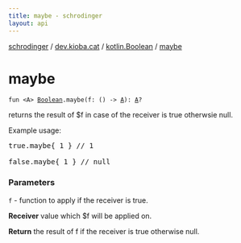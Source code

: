 ```yaml
---
title: maybe - schrodinger
layout: api
---
```


<div class='api-docs-breadcrumbs'><a href="../../index.html">schrodinger</a> / <a href="../index.html">dev.kioba.cat</a> / <a href="index.html">kotlin.Boolean</a> / <a href="./maybe.html">maybe</a></div>

# maybe

<div class="signature"><code><span class="keyword">fun </span><span class="symbol">&lt;</span><span class="identifier">A</span><span class="symbol">&gt;</span> <a href="https://kotlinlang.org/api/latest/jvm/stdlib/kotlin/-boolean/index.html"><span class="identifier">Boolean</span></a><span class="symbol">.</span><span class="identifier">maybe</span><span class="symbol">(</span><span class="parameterName" id="dev.kioba.cat$maybe(kotlin.Boolean, kotlin.Function0((dev.kioba.cat.maybe.A)))/f">f</span><span class="symbol">:</span>&nbsp;<span class="symbol">(</span><span class="symbol">)</span>&nbsp;<span class="symbol">-&gt;</span>&nbsp;<a href="maybe.html#A"><span class="identifier">A</span></a><span class="symbol">)</span><span class="symbol">: </span><a href="maybe.html#A"><span class="identifier">A</span></a><span class="symbol">?</span></code></div>

returns the result of $f in case of the receiver is true otherwsie null.

Example usage:

<pre markdown="1">true.maybe{ 1 } // 1

false.maybe{ 1 } // null
</pre>

### Parameters

<code>f</code> - function to apply if the receiver is true.

**Receiver**
value which $f will be applied on.

**Return**
the result of f if the receiver is true otherwise null.

